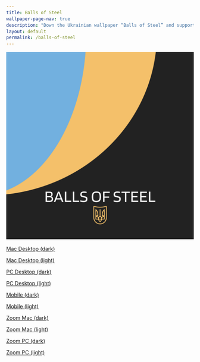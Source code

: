```yaml
---
title: Balls of Steel
wallpaper-page-nav: true
description: "Down the Ukrainian wallpaper “Balls of Steel” and support the Ukrainian Army and people in need"   
layout: default
permalink: /balls-of-steel
---
```



<div class="page-thumb"><img src="static/gallery/balls-of-steel-thumb.PNG"></div>


<a href="/static/balls-of-steel/Balls-of-Steel-Desktop-mac-dark.png">Mac Desktop (dark)</a>

<a href="/static/balls-of-steel/Balls-of-Steel-Desktop-mac-light.png">Mac Desktop (light)</a>

<a href="/static/balls-of-steel/Balls-of-Steel-Desktop-pc-dark.png">PC Desktop (dark)</a>

<a href="/static/balls-of-steel/Balls-of-Steel-Desktop-pc-light.png">PC Desktop (light)</a>

<a href="/static/balls-of-steel/Balls-of-Steel-mobile-dark.png">Mobile (dark)</a>

<a href="/static/balls-of-steel/Balls-of-Steel-mobile-light.png">Mobile (light)</a>

<a href="/static/balls-of-steel/Balls-of-Steel-zoom-mac-dark.png">Zoom Mac (dark)</a>

<a href="/static/balls-of-steel/Balls-of-Steel-zoom-mac-light.png">Zoom Mac (light)</a>

<a href="/static/balls-of-steel/Balls-of-Steel-zoom-pc-dark.png">Zoom PC (dark)</a>

<a href="/static/balls-of-steel/Balls-of-Steel-zoom-pc-light.png">Zoom PC (light)</a>